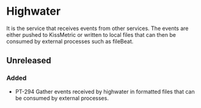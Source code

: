 # Highwater
It is the service that receives events from other services. The events are either pushed to KissMetric or written to local files that can then be consumed by external processes such as fileBeat.

## Unreleased 
### Added
- PT-294  Gather events received by highwater in formatted files that can be consumed by external processes. 
